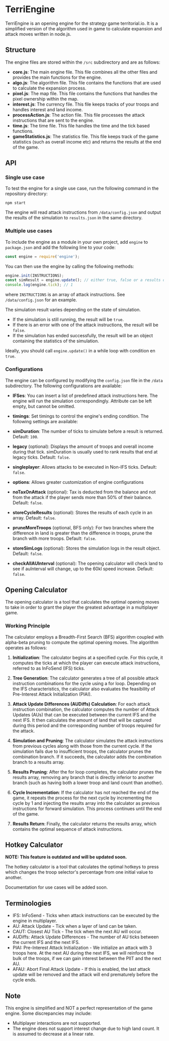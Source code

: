 # TerriEngine
TerriEngine is an opening engine for the strategy game territorial.io. It is a simplified version of the algorithm used in game to calculate expansion and attack moves written in node.js.


## Structure
The engine files are stored within the `/src` subdirectory and are as follows:
- **core.js**: The main engine file. This file combines all the other files and provides the main functions for the engine.
- **algo.js**: The algorithm file. This file contains the functions that are used to calculate the expansion process.
- **pixel.js**: The map file. This file contains the functions that handles the pixel ownership within the map.
- **interest.js**: The currency file. This file keeps tracks of your troops and handles interest and land income.
- **processAction.js**: The action file. This file processes the attack instructions that are sent to the engine.
- **time.js**: The time file. This file handles the time and the tick based functions.
- **gameStatistics.js**: The statistics file. This file keeps track of the game statistics (such as overall income etc) and returns the results at the end of the game.


## API

### Single use case
To test the engine for a single use case, run the following command in the repository directory:

```shell
npm start
```

The engine will read attack instructions from `/data/config.json` and output the results of the simulation to `results.json` in the same directory.

### Multiple use cases
To include the engine as a module in your own project, add `engine` to `package.json` and add the following line to your code:

```javascript
const engine = require('engine');
```

You can then use the engine by calling the following methods:
    
```javascript
engine.init(INSTRUCTIONS);
const simResult = engine.update(); // either true, false or a results object
console.log(engine.tick); // 1
```

where `INSTRUCTIONS` is an array of attack instructions. See `/data/config.json` for an example.

The simulation result varies depending on the state of simulation.
- If the simulation is still running, the result will be `true`.
- If there is an error with one of the attack instructions, the result will be `false`.
- If the simulation has ended successfully, the result will be an object containing the statistics of the simulation.

Ideally, you should call `engine.update()` in a while loop with condition en `true`.

### Configurations
The engine can be configured by modifying the `config.json` file in the `/data` subdirectory. The following configurations are available:

- **IFSes**: You can insert a list of predefined attack instructions here. The engine will run the simulation correspondingly. Attribute can be left empty, but cannot be omitted.

- **timings**: Set timings to control the engine's ending condition. The following settings are available:
 - **simDuration**: The number of ticks to simulate before a result is returned. Default: `100`.
 - **legacy** (optional): Displays the amount of troops and overall income during that tick. simDuration is usually used to rank results that end at legacy ticks. Default: `false`.

- **singleplayer**: Allows attacks to be executed in Non-IFS ticks. Default: `false`.

- **options**: Allows greater customization of engine configurations
 - **noTaxOnAttack** (optional): Tax is deducted from the balance and not from the attack if the player sends more than 50% of their balance. Default: `false`.
 - **storeCycleResults** (optional): Stores the results of each cycle in an array. Default: `false`.
 - **pruneMoreTroops** (optional, BFS only): For two branches where the difference in land is greater than the difference in troops, prune the branch with more troops. Default: `false`.
 - **storeSimLogs** (optional): Stores the simulation logs in the result object. Default: `false`.
 - **checkAllAUInterval** (optional): The opening calculator will check land to see if auInterval will change, up to the 60kl speed increase. Default: `false`.


## Opening Calculator

The opening calculator is a tool that calculates the optimal opening moves to take in order to grant the player the greatest advantage in a multiplayer game.

### Working Principle

The calculator employs a Breadth-First Search (BFS) algorithm coupled with alpha-beta pruning to compute the optimal opening moves. The algorithm operates as follows:

1. **Initialization**: The calculator begins at a specified cycle. For this cycle, it computes the ticks at which the player can execute attack instructions, referred to as InFoSend (IFS) ticks.

2. **Tree Generation**: The calculator generates a tree of all possible attack instruction combinations for the cycle using a for loop. Depending on the IFS characteristics, the calculator also evaluates the feasibility of Pre-Interest Attack Initialization (PIAI).

3. **Attack Update Differences (AUDiffs) Calculation**: For each attack instruction combination, the calculator computes the number of Attack Updates (AUs) that can be executed between the current IFS and the next IFS. It then calculates the amount of land that will be captured during this period and the corresponding number of troops required for the attack.

4. **Simulation and Pruning**: The calculator simulates the attack instructions from previous cycles along with those from the current cycle. If the simulation fails due to insufficient troops, the calculator prunes the combination branch. If it succeeds, the calculator adds the combination branch to a results array.

5. **Results Pruning**: After the for loop completes, the calculator prunes the results array, removing any branch that is directly inferior to another branch (such as having both a lower troop and land count than another).

6. **Cycle Incrementation**: If the calculator has not reached the end of the game, it repeats the process for the next cycle by incrementing the cycle by 1 and injecting the results array into the calculator as previous instructions for forward simulation. This process continues until the end of the game.

7. **Results Return**: Finally, the calculator returns the results array, which contains the optimal sequence of attack instructions.


## Hotkey Calculator

**NOTE: This feature is outdated and will be updated soon.**

The hotkey calculator is a tool that calculates the optimal hotkeys to press which changes the troop selector's percentage from one initial value to another.

Documentation for use cases will be added soon.


## Terminologies

* IFS: InFoSend - Ticks when attack instructions can be executed by the engine in multiplayer.
* AU: Attack Update - Tick when a layer of land can be taken.
* CAUT: Closest AU Tick - The tick when the next AU will occur.
* AUDiffs: Attack Update Differences - The number of AU ticks between the current IFS and the next IFS.
* PIAI: Pre-Interest Attack Initialization - We initialize an attack with 3 troops here. At the next AU during the next IFS, we will reinforce the bulk of the troops, if we can gain interest between the PIIT and the next AU.
* AFAU: Abort Final Attack Update - If this is enabled, the last attack update will be removed and the attack will end prematurely before the cycle ends.

## Note
This engine is simplified and NOT a perfect representation of the game engine. Some discrepancies may include:
- Multiplayer interactions are not supported.
- The engine does not support interest change due to high land count. It is assumed to decrease at a linear rate.